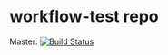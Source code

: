 workflow-test repo
==================

Master:
[![Build Status](https://status-staging.continuousphp.com?branch=master)](https://staging.continuousphp.com/git-hub/continuousphptest/workflow-test)

